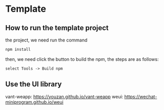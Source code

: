 # Template

## How to run the template project

the project, we need run the command

```bash
npm install
```

then, we need click the button to build the npm, the steps are as follows:

```
select Tools -> Build npm 
```

## Use the UI library 

vant-weapp: https://youzan.github.io/vant-weapp
weui: https://wechat-miniprogram.github.io/weui
